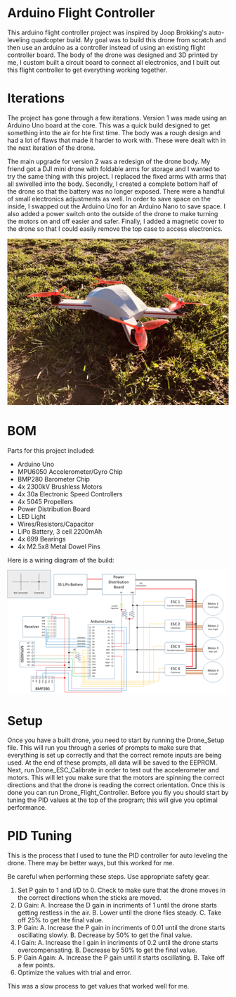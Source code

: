# Arduino Flight Controller
This arduino flight controller project was inspired by Joop Brokking's auto-leveling quadcopter build.  My goal was to build this drone from scratch and then use an arduino as a controller instead of using an existing flight controller board.  The body of the drone was designed and 3D printed by me, I custom built a circuit board to connect all electronics, and I built out this flight controller to get everything working together.  

# Iterations
The project has gone through a few iterations.  Version 1 was made using an Arduino Uno board at the core.  This was a quick build designed to get something into the air for hte first time.  The body was a rough design and had a lot of flaws that made it harder to work with.  These were dealt with in the next iteration of the drone.

The main upgrade for version 2 was a redesign of the drone body.  My friend got a DJI mini drone with foldable arms for storage and I wanted to try the same thing with this project.  I replaced the fixed arms with arms that all swivelled into the body.  Secondly, I created a complete bottom half of the drone so that the battery was no longer exposed.  There were a handful of small electronics adjustments as well.  In order to save space on the inside, I swapped out the Arduino Uno for an Arduino Nano to save space.  I also added a power switch onto the outside of the drone to make turning the motors on and off easier and safer.  Finally, I added a magnetic cover to the drone so that I could easily remove the top case to access electronics.

![Drone Outside](./Drone.jpg?raw=true "Drone")

# BOM
Parts for this project included:
- Arduino Uno
- MPU6050 Accelerometer/Gyro Chip
- BMP280 Barometer Chip
- 4x 2300kV Brushless Motors
- 4x 30a Electronic Speed Controllers
- 4x 5045 Propellers
- Power Distribution Board
- LED Light
- Wires/Resistors/Capacitor
- LiPo Battery, 3 cell 2200mAh
- 4x 699 Bearings
- 4x M2.5x8 Metal Dowel Pins

Here is a wiring diagram of the build:

![Wiring Schematic](./Wiring%20Schematic.png?raw=true "Wiring Schematic")

# Setup
Once you have a built drone, you need to start by running the Drone_Setup file.  This will run you through a series of prompts to make sure that everything is set up correctly and that the correct remote inputs are being used.  At the end of these prompts, all data will be saved to the EEPROM.  
Next, run Drone_ESC_Calibrate in order to test out the accelerometer and motors.  This will let you make sure that the motors are spinning the correct directions and that the drone is reading the correct orientation.
Once this is done you can run Drone_Flight_Controller.  Before you fly you should start by tuning the PID values at the top of the program; this will give you optimal performance.  

# PID Tuning
This is the process that I used to tune the PID controller for auto leveling the drone.  There may be better ways, but this worked for me.

Be careful when performing these steps.  Use appropriate safety gear. 
1. Set P gain to 1 and I/D to 0.  Check to make sure that the drone moves in the correct directions when the sticks are moved.
2. D Gain:
  A. Increase the D gain in incriments of 1 until the drone starts getting restless in the air.
  B. Lower until the drone flies steady.
  C. Take off 25% to get hte final value.
4. P Gain: 
  A. Increase the P gain in incriments of 0.01 until the drone starts oscillating slowly.
  B. Decrease by 50% to get the final value.
5. I Gain:
  A. Increase the I gain in incriments of 0.2 until the drone starts overcompensating.
  B. Decrease by 50% to get the final value.
6. P Gain Again: 
  A. Increase the P gain until it starts oscillating.
  B. Take off a few points.
8. Optimize the values with trial and error.

This was a slow process to get values that worked well for me.

